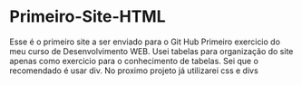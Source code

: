 # Primeiro-Site-HTML
Esse é o primeiro site a ser enviado para o Git Hub
Primeiro exercicio do meu curso de Desenvolvimento WEB. Usei tabelas para organização do site apenas como exercicio para o conhecimento de tabelas. Sei que o recomendado é usar div. No proximo projeto já utilizarei css e divs
